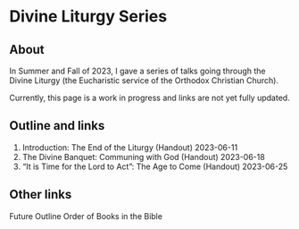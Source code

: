 # Divine Liturgy Series

## About
In Summer and Fall of 2023, I gave a series of talks going through the Divine Liturgy (the Eucharistic service of the Orthodox Christian Church).

Currently, this page is a work in progress and links are not yet fully updated.

## Outline and links
1. Introduction: The End of the Liturgy (Handout) 2023-06-11
3. The Divine Banquet: Communing with God (Handout) 2023-06-18
4. “It is Time for the Lord to Act”: The Age to Come (Handout) 2023-06-25

## Other links
Future Outline
Order of Books in the Bible
